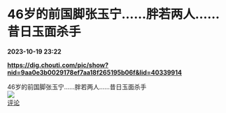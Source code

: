 # 46岁的前国脚张玉宁……胖若两人……昔日玉面杀手

**2023-10-19 23:22**

**https://dig.chouti.com/pic/show?nid=9aa0e3b0029178ef7aa18f265195b06f&lid=40339914**

46岁的前国脚张玉宁……胖若两人……昔日玉面杀手  
![](https://img3.chouti.com/CHOUTI_231019_6A6492725A404A7883DBE5C35B5D5C6C.jpg)  
[评论](https://m.chouti.com/link/40339914)